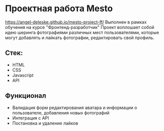 # Проектная работа Mesto
https://angel-deleske.github.io/mesto-project-ff/
Выполнен в рамках обучения на курсе "Фронтенд-разработчик"
Проект воплошает собой идею шеринга фотографиями различных мест пользователями, которые могут добавлять и лайкать фотографии, редактировать свой профиль.
## Стек:
* HTML
* CSS
* Javascript
* API
## Функционал
* Валидация форм редактирования аватара и информации о пользователе, добавления новых фотографий
* Интеграция с API
* Постановка и удаление лайков
